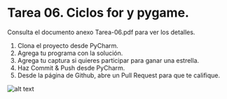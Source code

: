 # Tarea 06. Ciclos for y pygame.


Consulta el documento anexo Tarea-06.pdf para ver los detalles.


1. Clona el proyecto desde PyCharm.
2. Agrega tu programa con la solución.
3. Agrega tu captura si quieres participar para ganar una estrella.
4. Haz Commit & Push desde PyCharm.
5. Desde la página de Github, abre un Pull Request para que te califique.


![alt text](https://appmovil.cem.itesm.mx/rmroman/2018-11/tc1014/Docs/Estrella_3D.png "Estrella!")